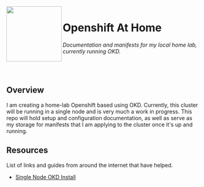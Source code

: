 <img src="https://upload.wikimedia.org/wikipedia/commons/thumb/3/3a/OpenShift-LogoType.svg/200px-OpenShift-LogoType.svg.png" align="left" width="144px" height="144px"/>

# Openshift At Home
_Documentation and manifests for my local home lab, currently running OKD._
<br><br><br><br>

## Overview
I am creating a home-lab Openshift based using OKD. Currently, this cluster will be running in a single node and is very much a work in progress. This repo will hold setup and configuration documentation, as well as serve as my storage for manifests that I am applying to the cluster once it's up and running.

## Resources
List of links and guides from around the internet that have helped.
- [Single Node OKD Install](https://docs.okd.io/latest/installing/installing_sno/install-sno-installing-sno.html)